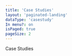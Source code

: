 ```yaml
---
title: 'Case Studies'
layout: 'paginated-landing'
dataType: 'casestudy'
In menu?: on
isPaged: true
pageSize: 2 
---
```

Case Studies
